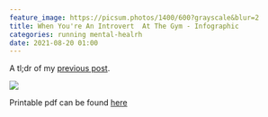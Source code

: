 ```yaml
---
feature_image: https://picsum.photos/1400/600?grayscale&blur=2
title: When You're An Introvert  At The Gym - Infographic
categories: running mental-healrh
date: 2021-08-20 01:00
---
```

A tl;dr of my [previous post](https://blog.thisispaddys.space/running/2021/08/18/and-when-you-re-up/ "When You're An Introvert At The Gym").

![](https://res.cloudinary.com/paddysplace/image/upload/v1629433824/infographic/beinganintrovert_jmdgfn.jpg)

Printable pdf can be found [here](./pdf.html)